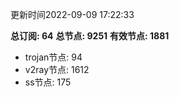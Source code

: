 更新时间2022-09-09 17:22:33

**总订阅: 64**
**总节点: 9251**
**有效节点: 1881**
- trojan节点: 94
- v2ray节点: 1612
- ss节点: 175
